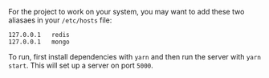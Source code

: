 For the project to work on your system, you may want to add these two aliasaes in your `/etc/hosts` file:

```
127.0.0.1	redis
127.0.0.1	mongo
```

To run, first install dependencies with `yarn` and then run the server with `yarn start`. This will set up a server on port `5000`.
